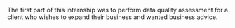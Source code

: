 The first part of this internship was to perform data quality assessment for a client who wishes to expand their business and wanted business advice.
